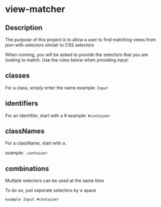 # view-matcher

## Description
The purpose of this project is to allow a user to find matching views from json with selectors simialr to CSS selectors

When running, you will be asked to provide the selectors that you are looking to match.
Use the rules below when providing input:

## classes

For a class, simply enter the name
  example: `Input`

## identifiers
For an identifier, start with a #
   example: `#container`

## classNames
For a className, start with a .

  example: `.container`
  
## combinations

Multiple selectors can be used at the same time

To do so, just seperate selectors by a space

  `example Input #container`

